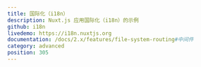 ```yaml
---
title: 国际化（i18n）
description: Nuxt.js 应用国际化（i18n）的示例
github: i18n
livedemo: https://i18n.nuxtjs.org
documentation: /docs/2.x/features/file-system-routing#中间件
category: advanced
position: 305
---
```

